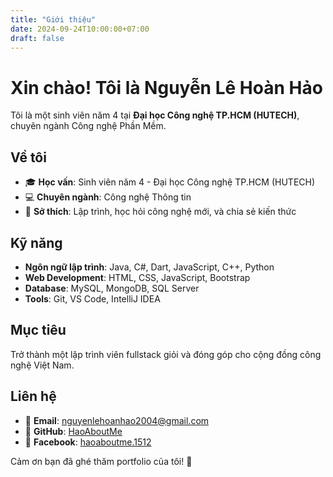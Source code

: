 ```yaml
---
title: "Giới thiệu"
date: 2024-09-24T10:00:00+07:00
draft: false
---
```


# Xin chào! Tôi là Nguyễn Lê Hoàn Hảo

Tôi là một sinh viên năm 4 tại **Đại học Công nghệ TP.HCM (HUTECH)**, chuyên ngành Công nghệ Phần Mềm.

## Về tôi

- 🎓 **Học vấn**: Sinh viên năm 4 - Đại học Công nghệ TP.HCM (HUTECH)
- 💻 **Chuyên ngành**: Công nghệ Thông tin
- 🌟 **Sở thích**: Lập trình, học hỏi công nghệ mới, và chia sẻ kiến thức

## Kỹ năng

- **Ngôn ngữ lập trình**: Java, C#, Dart, JavaScript, C++, Python
- **Web Development**: HTML, CSS, JavaScript, Bootstrap
- **Database**: MySQL, MongoDB, SQL Server
- **Tools**: Git, VS Code, IntelliJ IDEA

## Mục tiêu

Trở thành một lập trình viên fullstack giỏi và đóng góp cho cộng đồng công nghệ Việt Nam.

## Liên hệ

- 📧 **Email**: nguyenlehoanhao2004@gmail.com
- 🐙 **GitHub**: [HaoAboutMe](https://github.com/HaoAboutMe)
- 📘 **Facebook**: [haoaboutme.1512](https://www.facebook.com/haoaboutme.1512)

Cảm ơn bạn đã ghé thăm portfolio của tôi! 🚀